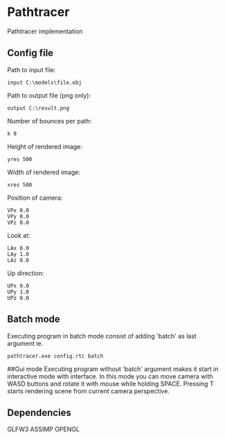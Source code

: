 # Pathtracer

Pathtracer implementation

## Config file

Path to input file:
```
input C:\models\file.obj
```
Path to output file (png only):
```
output C:\result.png
```
Number of bounces per path:
```
k 0
```
Height of rendered image:
```
yres 500
```
Width of rendered image:
```
xres 500
```
Position of camera:
```
VPx 0.0
VPy 0.0
VPz 0.0
```
Look at:
```
LAx 0.0
LAy 1.0
LAz 0.0
```
Up direction:
```
UPx 0.0
UPy 1.0
UPz 0.0
```

## Batch mode
Executing program in batch mode consist of adding 'batch' as last argument ie.
```
pathtracer.exe config.rtc batch
```

##Gui mode
Executing program without 'batch' argument makes it start in interactive mode with interface.
In this mode you can move camera with WASD buttons and rotate it with mouse while holding SPACE.
Pressing T starts rendering scene from current camera perspective.

## Dependencies

GLFW3
ASSIMP
OPENGL


